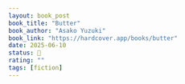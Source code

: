 ```yaml
---
layout: book_post
book_title: "Butter"
book_author: "Asako Yuzuki"
book_link: "https://hardcover.app/books/butter"
date: 2025-06-10
status: 📖
rating: ""
tags: [fiction]
---
```

